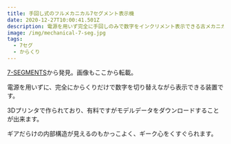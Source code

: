 ```yaml
---
title: 手回し式のフルメカニカル7セグメント表示機
date: 2020-12-27T10:00:41.501Z
description: 電源を用いず完全に手回しのみで数字をインクリメント表示できる古メカニカル7セグメント表示機の作例を紹介します。
image: /img/mechanical-7-seg.jpg
tags:
  - 7セグ
  - からくり
---
```

[7-SEGMENTS](https://cults3d.com/en/3d-model/gadget/7-segments)から発見。画像もここから転載。

電源を用いずに、完全にからくりだけで数字を切り替えながら表示できる装置です。

3Dプリンタで作られており、有料ですがモデルデータをダウンロードすることが出来ます。

ギアだらけの内部構造が見えるのもかっこよく、ギーク心をくすぐられます。

